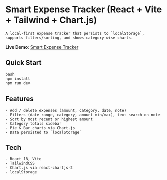 # Smart Expense Tracker (React + Vite + Tailwind + Chart.js)

    A local-first expense tracker that persists to `localStorage`, supports filters/sorting, and shows category-wise charts.

**Live Demo**: 
    [Smart Expense Tracker](https://smartexpensetrackerrr.netlify.app/)

## Quick Start

    bash
    npm install
    npm run dev

## Features
    - Add / delete expenses (amount, category, date, note)
    - Filters (date range, category, amount min/max), text search on note
    - Sort by most recent or highest amount
    - Category totals sidebar
    - Pie & Bar charts via Chart.js
    - Data persisted to `localStorage`

## Tech
    - React 18, Vite
    - TailwindCSS
    - Chart.js via react-chartjs-2
    - localStorage
